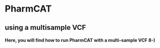 # PharmCAT 
## using a multisample VCF
#### Here, you will find how to run PharmCAT with a multi-sample VCF 8-)
